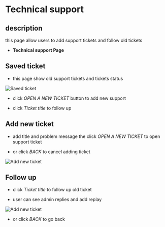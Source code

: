 # Technical support

## description

this page allow users to add support tickets and follow old tickets

- **Technical support Page**
## Saved ticket

- this page show old support tickets and tickets status

![Saved ticket](/images/account/account-5-1.png)

- click _OPEN A NEW TICKET_ button to add new support

- click _Ticket title_ to follow up

## Add new ticket

- add title and problem message the click _OPEN A NEW TICKET_ to open support ticket

- or click _BACK_ to cancel adding ticket

![Add new ticket](/images/account/account-5-2.png)

## Follow up

- click _Ticket title_ to follow up old ticket

- user can see admin replies and add replay

![Add new ticket](/images/account/account-5-3.png)

- or click _BACK_ to go back
